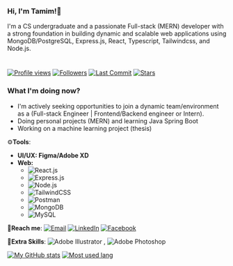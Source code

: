 ### Hi, I'm Tamim!👋

I'm a CS undergraduate and a passionate Full-stack (MERN) developer with a strong foundation in building dynamic and scalable web applications using MongoDB/PostgreSQL, Express.js, React, Typescript, Tailwindcss, and Node.js.

#  
[![Profile views](https://komarev.com/ghpvc/?username=MdTamimAhamed)](https://github.com/MdTamimAhamed) 
[![Followers](https://img.shields.io/github/followers/MdTamimAhamed?style=social)](https://github.com/MdTamimAhamed)
[![Last Commit](https://img.shields.io/github/last-commit/MdTamimAhamed/MdTamimAhamed.svg)](https://github.com/MdTamimAhamed/MdTamimAhamed/commits/main)
[![Stars](https://img.shields.io/github/stars/MdTamimAhamed/MdTamimAhamed.svg?style=social)](https://github.com/MdTamimAhamed/MdTamimAhamed/stargazers)

### What I'm doing now? 
 - I'm actively seeking opportunities to join a dynamic team/environment as a (Full-stack Engineer | Frontend/Backend engineer or Intern). 
 - Doing personal projects (MERN) and learning Java Spring Boot 
 - Working on a machine learning project (thesis)

⚙️**Tools**:
   - **UI/UX: Figma/Adobe XD**
   - **Web:**
     + ![React.js](https://img.shields.io/badge/React.js-%2361DAFB?style=flat&logo=react&logoColor=white)
     + ![Express.js](https://img.shields.io/badge/Express.js-%23000000?style=flat&logo=express&logoColor=white)
     + ![Node.js](https://img.shields.io/badge/Node.js-%23339933?style=flat&logo=node.js&logoColor=white)
     + ![TailwindCSS](https://img.shields.io/badge/TailwindCSS-%231a202c?style=flat&logo=tailwind-css&logoColor=38B2AC)
     + ![Postman](https://img.shields.io/badge/Postman-%23FF6C37?style=flat&logo=postman&logoColor=white)
     + ![MongoDB](https://img.shields.io/badge/MongoDB-%234ea94b?style=flat&logo=mongodb&logoColor=white)
     + ![MySQL](https://img.shields.io/badge/MySQL-%234479A1?style=flat&logo=mysql&logoColor=white)


🤝**Reach me**: 
[![Email](https://img.shields.io/badge/Email-Me-red?style=social&logo=gmail)](mailto:tamimahamed016@gmail.com)
[![LinkedIn](https://img.shields.io/badge/LinkedIn-Connect-blue.svg)](https://www.linkedin.com/in/tamim-ahamed-000432174/)
[![Facebook](https://img.shields.io/badge/Facebook-Profile-blue?style=social&logo=facebook)](https://www.facebook.com/tamim.ssgt)


📌**Extra Skills**:
![Adobe Illustrator](https://img.shields.io/badge/Illustrator-%23FF9A00?style=flat&logo=adobe-illustrator&logoColor=white)
, ![Adobe Photoshop](https://img.shields.io/badge/Photoshop-%230077EE?style=flat&logo=adobe-photoshop&logoColor=Black)


[![My GitHub stats](https://github-readme-stats.vercel.app/api?username=MdTamimAhamed&show_icons=true&theme=dark)](https://github.com/anuraghazra/github-readme-stats)
[![Most used lang](https://github-readme-stats.vercel.app/api/top-langs/?username=MdTamimAhamed&layout=compact&theme=dark)](https://github.com/anuraghazra/github-readme-stats)











                                                                                                         
